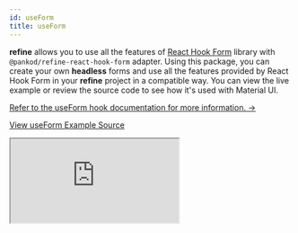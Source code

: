 ```yaml
---
id: useForm
title: useForm
---
```


**refine** allows you to use all the features of [React Hook Form](https://react-hook-form.com/) library with `@pankod/refine-react-hook-form` adapter. Using this package, you can create your own **headless** forms and use all the features provided by React Hook Form in your **refine** project in a compatible way. You can view the live example or review the source code to see how it's used with Material UI.

[Refer to the useForm hook documentation for more information. →](/docs/packages/react-hook-form/useForm)

[View useForm Example Source](https://github.com/pankod/refine/tree/master/examples/form/mui/useForm)

<iframe src="https://codesandbox.io/embed/github/pankod/refine/tree/master/examples/form/mui/useForm?autoresize=1&fontsize=14&theme=dark&view=preview"
    style={{width: "100%", height:"80vh", border: "0px", borderRadius: "8px", overflow:"hidden"}}
    title="refine-mui-use-form-example"
    allow="accelerometer; ambient-light-sensor; camera; encrypted-media; geolocation; gyroscope; hid; microphone; midi; payment; usb; vr; xr-spatial-tracking"
    sandbox="allow-forms allow-modals allow-popups allow-presentation allow-same-origin allow-scripts"
></iframe>
